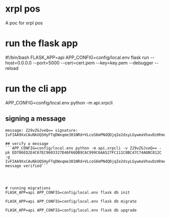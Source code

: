 # xrpl pos
A poc for xrpl pos

# run the flask app
#!/bin/bash
FLASK_APP=api APP_CONFIG=config/local.env flask run  --host=0.0.0.0 --port=5000 --cert=cert.pem --key=key.pem --debugger --reload

# run the cli app
APP_CONFIG=config/local.env python -m api.xrpcli



## signing a message
```APP_CONFIG=config/local.env python -m api.xrpcli -s goodboy -sk EDFCA0B2956D54A4AD70823638E8ADFE6F526AB03FE593E5DC8D46FB692D896E50
message: Z29vZGJveQ== signature: IvFIAA9XxCAuNkUQSHyFTqDWxqme301NRd+VLcoS6mPNdQDjqIe2dsyLGywmaVhavDzHhmo9EhJQz0opjWc3BA==```

## verify a message
```APP_CONFIG=config/local.env python -m api.xrpcli -v Z29vZGJveQ== -pk ED706ED2E4C67EC9603327D46F66DB9CAC999C6AA527FC111C8BC47C74A0BC812C -g IvFIAA9XxCAuNkUQSHyFTqDWxqme301NRd+VLcoS6mPNdQDjqIe2dsyLGywmaVhavDzHhmo9EhJQz0opjWc3BA==
message verified```




# running migrations
FLASK_APP=api APP_CONFIG=config/local.env flask db init

FLASK_APP=api APP_CONFIG=config/local.env flask db migrate

FLASK_APP=api APP_CONFIG=config/local.env flask db upgrade

